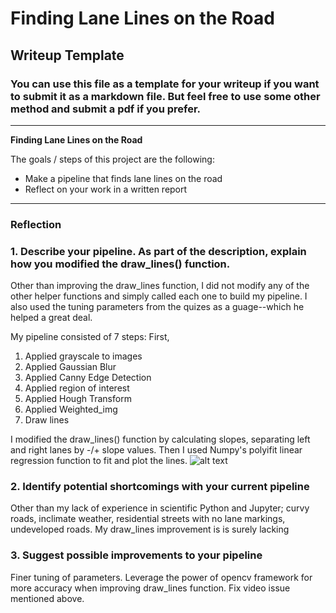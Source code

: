 # **Finding Lane Lines on the Road** 

## Writeup Template

### You can use this file as a template for your writeup if you want to submit it as a markdown file. But feel free to use some other method and submit a pdf if you prefer.

---

**Finding Lane Lines on the Road**

The goals / steps of this project are the following:
* Make a pipeline that finds lane lines on the road
* Reflect on your work in a written report


[//]: # (Image References)

[image1]: ./examples/grayscale.jpg "Grayscale"

---

### Reflection

### 1. Describe your pipeline. As part of the description, explain how you modified the draw_lines() function.

Other than improving the draw_lines function, I did not modify any of the other helper functions and simply called each one to build my pipeline.  I also used the tuning parameters from the quizes as a guage--which he helped a great deal.

My pipeline consisted of 7 steps: First, 
1) Applied grayscale to images
2) Applied Gaussian Blur
3) Applied Canny Edge Detection
4) Applied region of interest
5) Applied Hough Transform
6) Applied Weighted_img 
7) Draw lines


I modified the draw_lines() function by calculating slopes, separating left and right lanes by -/+ slope values.  Then I used Numpy's polyifit linear regression function to fit and plot the lines.
![alt text][image1]


### 2. Identify potential shortcomings with your current pipeline


Other than my lack of experience in scientific Python and Jupyter; curvy roads, inclimate weather, residential streets with no lane markings, undeveloped roads.  My draw_lines improvement is is surely lacking  


### 3. Suggest possible improvements to your pipeline
Finer tuning of parameters.  Leverage the power of opencv framework for more accuracy when improving draw_lines function.  Fix video issue mentioned above.


